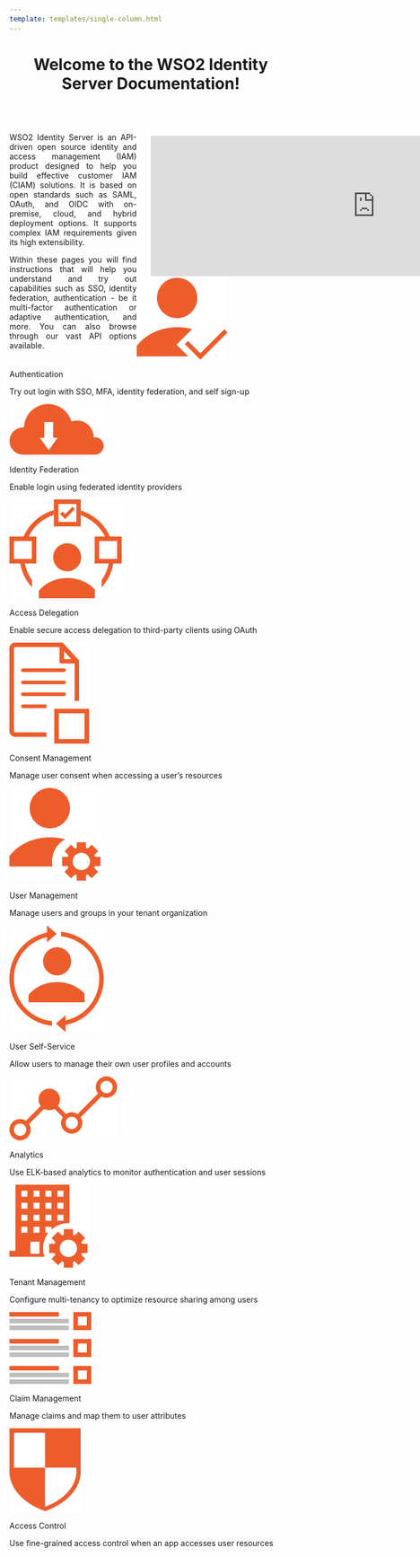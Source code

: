 ```yaml
--- 
template: templates/single-column.html 
---
```


<link href="https://fonts.googleapis.com/icon?family=Material+Icons" rel="stylesheet" />
<div>
    <header>
        <h1>Welcome to the WSO2 Identity Server Documentation!</h1>
    </header>
    <div class="md-main .md-content" style="float:left; width: 45%;  text-align:justify; max-height:100%; ">
        <p>WSO2 Identity Server is an API-driven open source identity and access management (IAM) product designed to help you build effective customer IAM (CIAM) solutions. It is based on open standards such as SAML, OAuth, and OIDC with on-premise, cloud, and hybrid deployment options. It supports complex IAM requirements given its high extensibility.</p>
        <p>Within these pages you will find instructions that will help you understand and try out capabilities such as SSO, identity federation, authentication - be it multi-factor authentication or adaptive authentication, and more. You can also browse through our vast API options available. </p>
    </div>
    <div class="md-main .md-content " style="float:right; width: 55%; align:right;  flex-shrink: 0;min-width: 40%; max-height: 100%; max-width:50%; margin-left:10px; margin-top:20px">
        <iframe width="800" height="250" src="https://www.youtube.com/embed/QUlcGOOdXU8" frameborder="0" allow="accelerometer; autoplay; encrypted-media; gyroscope; picture-in-picture" allowfullscreen></iframe>
    </div>
    <div>
        <div class="content">
            <!-- begin card -->
            <div class="card-wrapper">
                <div class="card" onclick="location.href='guides/authentication-overview/';">
                    <div class="line"></div>
                    <div class="icon">
                        <img src="assets/img/home/authentication.svg">
                    </div>
                    <div class="card-content">
                        <p class="title">Authentication</p>
                        <a href="http://www.google.com"></a>
                        <p class="hint">Try out login with SSO, MFA, identity federation, and self sign-up</p>
                    </div>
                </div>
            </div>
            <!-- end card -->
            <!-- begin card -->
            <div class="card-wrapper">
                <div class="card" onclick="location.href='guides/identity-federation/identity-federation-overview/';">
                    <div class="line"></div>
                    <div class="icon">
                        <img src="assets/img/home/identity-federation.svg">
                    </div>
                    <div class="card-content">
                        <p class="title">Identity Federation</p>
                        <p class="hint">Enable login using federated identity providers</p>
                    </div>
                </div>
            </div>
            <!-- end card -->
            <!-- begin card -->
            <div class="card-wrapper">
                <div class="card" onclick="location.href='guides/access-delegation/access-delegation/';">
                    <div class="line"></div>
                    <div class="icon">
                        <img src="assets/img/home/access-delegation.svg">
                    </div>
                    <div class="card-content">
                        <p class="title">Access Delegation</p>
                        <p class="hint">Enable secure access delegation to third-party clients using OAuth</p>
                    </div>
                </div>
            </div>
            <!-- end card -->
            <!-- begin card -->
            <div class="card-wrapper">
                <div class="card" onclick="location.href='guides/consent-mgt/manage-user-consent/';">
                    <div class="line"></div>
                    <div class="icon">
                        <img src="assets/img/home/consent-management.svg">
                    </div>
                    <div class="card-content">
                        <p class="title">Consent Management</p>
                        <p class="hint">Manage user consent when accessing a user’s resources</p>
                    </div>
                </div>
            </div>
            <!-- end card -->
        </div>
        <div class="content flex-wrap">
            <!-- start card -->
            <div class="card-wrapper">
                <div class="card" onclick="location.href='guides/identity-lifecycles/user-management/';">
                    <div class="line"></div>
                    <div class="icon">
                        <img src="assets/img/home/user-management.svg">
                    </div>
                    <div class="card-content">
                        <p class="title">User Management</p>
                        <p class="hint">Manage users and groups in your tenant organization</p>
                    </div>
                </div>
            </div>
            <!-- end card -->
            <!-- begin card -->
            <div class="card-wrapper">
                <div class="card" onclick="location.href='guides/my-account/my-account/';">
                    <div class="line"></div>
                    <div class="icon">
                        <img src="assets/img/home/user-self-service.svg">
                    </div>
                    <div class="card-content">
                        <p class="title">User Self-Service</p>
                        <p class="hint">Allow users to manage their own user profiles and accounts</p>
                    </div>
                </div>
            </div>
            <!-- end card -->
            <!-- begin card -->
            <div class="card-wrapper">
                <div class="card" onclick="location.href='guides/elk-analytics/elk-analytics/';">
                    <div class="line"></div>
                    <div class="icon">
                        <img src="assets/img/home/analytics.svg">
                    </div>
                    <div class="card-content">
                        <p class="title">Analytics</p>
                        <p class="hint">Use ELK-based analytics to monitor authentication and user sessions</p>
                    </div>
                </div>
            </div>
            <!-- end card -->
            <!-- begin card -->
            <div class="card-wrapper">
                <div class="card" onclick="location.href='guides/tenants/tenant-mgt/';">
                    <div class="line"></div>
                    <div class="icon">
                        <img src="assets/img/home/tenant-management.svg">
                    </div>
                    <div class="card-content">
                        <p class="title">Tenant Management</p>
                        <p class="hint">Configure multi-tenancy to optimize resource sharing among users</p>
                    </div>
                </div>
            </div>
            <!-- end card -->
            <!-- card for connectors -->
            <!-- end card -->
        </div>
        <div class="content flex-wrap">
            <!-- begin card -->
            <div class="card-wrapper">
                <div class="card" onclick="location.href='guides/dialects/dialects-overview/';">
                    <div class="line"></div>
                    <div class="icon">
                        <img src="assets/img/home/claim-management.svg">
                    </div>
                    <div class="card-content">
                        <p class="title">Claim Management</p>
                        <p class="hint">Manage claims and map them to user attributes</p>
                    </div>
                </div>
            </div>
            <!-- end card -->
            <!-- start card -->
            <div class="card-wrapper">
                <div class="card" onclick="location.href='guides/authorization/overview/';">
                    <div class="line"></div>
                    <div class="icon">
                        <img src="assets/img/home/access-control.svg">
                    </div>
                    <div class="card-content">
                        <p class="title">Access Control</p>
                        <p class="hint">Use fine-grained access control when an app accesses user resources</p>
                    </div>
                </div>
            </div>
            <!-- end card -->
            <!-- card for connectors -->
            <!-- end card -->
        </div>
    </div>
</div>
